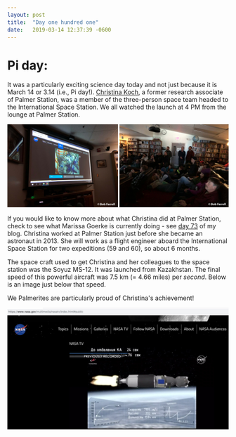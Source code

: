 ```yaml
---
layout: post
title:  "Day one hundred one"
date:   2019-03-14 12:37:39 -0600
---
```

# Pi day:
It was a particularly exciting science day today and not just because it is March 14 or 3.14 (i.e., Pi day!). [Christina Koch](https://www.nasa.gov/astronauts/biographies/christina-h-koch), a former research associate of Palmer Station, was a member of the three-person space team headed to the International Space Station. We all watched the launch at 4 PM from the lounge at Palmer Station.

![Launch](/assets/blog_photos/190314/Lounge_Launch.jpg)

If you would like to know more about what Christina did at Palmer Station, check to see what Marissa Goerke is currently doing - see [day 73](https://natasjavgestel.github.io/blog/2019/02/14/day-seventythree) of my blog. Christina worked at Palmer Station just before she became an astronaut in 2013. She will work as a flight engineer aboard the International Space Station for two expeditions (59 and 60), so about 6 months.

The space craft used to get Christina and her colleagues to the space station was the Soyuz MS-12. It was launched from Kazakhstan. The final speed of this powerful aircraft was 7.5 km (= 4.66 miles) per *second*. Below is an image just below that speed.

We Palmerites are particularly proud of Christina's achievement!

![Soyuz speed](/assets/blog_photos/190314/Soyuz_Speed.jpg)
